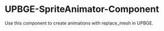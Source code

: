 # UPBGE-SpriteAnimator-Component

Use this component to create animations with replace_mesh in UPBGE.
